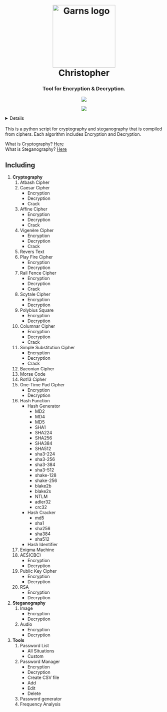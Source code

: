 <div id="top"></div>
<h1 align="center">
    <br>
    <a href="https://github.com/mammaddrik/christopher"><img src="https://i.postimg.cc/7h9CxC2V/christopher.png" alt="Garns logo" width="200" height="200"></a>
    <br>
    Christopher
    <br>
</h1>

<h3 align="center">Tool for Encryption & Decryption.</h3>

<p align="center">
    <a href="https://github.com/mammaddrik/christopher/releases">
    <img src="https://img.shields.io/github/release/mammaddrik/christopher.svg">
</p>

<p align="center">
    <img src="https://i.postimg.cc/X7TWrjkc/christopher.png">
</p>

<details>
<summary>Contents</summary>

[Including](#Including)<br>
[Installation](#installation)<br>
[Usage](#usage)<br>
[License](#license)

</details>

<br>
This is a python script for cryptography and steganography that is compiled from ciphers. Each algorithm includes Encryption and Decryption.

What is Cryptography? [Here](https://en.wikipedia.org/wiki/Cryptography)<br>
What is Steganography? [Here](https://en.wikipedia.org/wiki/Steganography)

## Including
1. **Cryptography**
    1. Atbash Cipher
    2. Caesar Cipher
        - Encryption
        - Decryption
        - Crack
    1. Affine Cipher
       - Encryption
       - Decryption
       - Crack
    2. Vigenère Cipher
       - Encryption
       - Decryption
       - Crack
    3. Revers Text
    4. Play Fire Cipher
       - Encryption
       - Decryption
    5. Rail Fence Cipher
       - Encryption
       - Decryption
       - Crack
    6. Scytale Cipher
       - Encryption
       - Decryption
    7. Polybius Square
       - Encryption
       - Decryption
    8. Columnar Cipher
        - Encryption
        - Decryption
        - Crack
    9. Simple Substitution Cipher
        - Encryption
        - Decryption
        - Crack
    10. Baconian Cipher
    11. Morse Code
    12. Rot13 Cipher
    13. One-Time Pad Cipher
        - Encryption
        - Decryption
    14. Hash Function
        - Hash Generator
          - MD2
          - MD4
          - MD5
          - SHA1
          - SHA224
          - SHA256
          - SHA384
          - SHA512
          - sha3-224
          - sha3-256
          - sha3-384
          - sha3-512
          - shake-128
          - shake-256
          - blake2b
          - blake2s
          - NTLM
          - adler32
          - crc32
        - Hash Cracker
          - md5
          - sha1
          - sha256
          - sha384
          - sha512
        - Hash Identifier
    17. Enigma Machine
    18. AES(CBC)
        - Encryption
        - Decryption
    19. Public Key Cipher
        - Encryption
        - Decryption
    20. RSA
        - Encryption
        - Decryption
2. **Steganography**
    1. Image
        - Encryption
        - Decryption
    2. Audio
        - Encryption
        - Decryption
3. **Tools**
    1. Password List
        - All Situations
        - Custom
    2. Password Manager
        - Encryption
        - Decryption
        - Create CSV file
        - Add
        - Edit
        - Delete
    3. Password generator
    4. Frequency Analysis